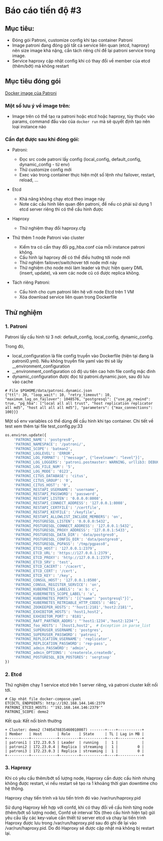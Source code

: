 # Báo cáo tiến độ #3

## Mục tiêu:

- Đóng gói Patroni, customize config khi tạo container Patroni
- Image patroni đang đóng gói tất cả service liên quan (etcd, haproxy) nên size image khá nặng, cần tách riêng chỉ để lại patroni service trong image.
- Service haproxy cập nhật config khi có thay đổi về member của etcd (thêm/bớt) mà không restart
## Mục tiêu đóng gói

[Docker image của Patroni](https://github.com/patroni/patroni/tree/master/docker)

### Một số lưu ý về image trên:

- Image trên có thể tạo ra patroni hoặc etcd hoặc haproxy, tùy thuộc vào params, command đầu vào của `docker run` mà sẽ quyết định tạo nên loại instance nào

### Cần đạt được sau khi đóng gói:
- Patroni:
    + Đọc src code patroni lấy config (local_config, default_config, dynamic_config - từ env)
    + Thử customize config mới
    + Exec vào trong container thực hiện một số lệnh như failover, restart, reload, ...

- Etcd
    + Khả năng không chạy etcd theo image này
    + Note các cấu hình liên quan đến patroni, để nếu có phải sử dụng 1 etcd server riêng thì có thể cấu hình được
- Haproxy
    + Thử nghiệm thay đổi haproxy.cfg

- Thử thêm 1 node Patroni vào cluster
    + Kiểm tra có cần thay đổi pg_hba.conf của mỗi instance patroni không.
    + Cấu hình lại haproxy để có thể điều hướng tới node mới
    + Thử nghiệm failover/switchover tới node mới này
    + Thử nghiệm cho node mói làm leader và thực hiện query DML (insert, update), và xem các node cũ có được replica không.

- Tách riêng Patroni:
    + Cấu hình cho cụm patroni liên hệ với node Etcd trên 1 VM
    + Xóa download service liên quan trong Dockerfile

## Thử nghiệm

### 1. Patroni

Patroni lấy cấu hình từ 3 nơi: default_config, local_config, dynamic_config.

Trong đó,

- local_configuration là file config truyền vào Dockerfile (hiện tại đang là patroni0.yml). Nếu không truyền file yaml vào thì sẽ lấy __environment_configuration
- __environment_configuration có độ ưu tiên cao hơn file config mặc đinh
- dynamic_configuration được đọc từ patroni.dynamic.json, sau đó lưu vào cache
```
# File $PGHOME/data/patroni.dynamic.json
{"ttl": 30, "loop_wait": 10, "retry_timeout": 10, "maximum_lag_on_failover": 1048576, "postgresql": {"use_pg_rewind": true, "pg_hba": ["local all all trust", "host replication replicator all md5", "host all all all md5"], "parameters": {"max_connections": 100}}}
```

Một số env variables có thể dùng để cấu hình khi tạo container.
Chi tiết về test xem thêm tại file test_config.py:33

```python
os.environ.update({
    'PATRONI_NAME': 'postgres0',
    'PATRONI_NAMESPACE': '/patroni/',
    'PATRONI_SCOPE': 'batman2',
    'PATRONI_LOGLEVEL': 'ERROR',
    'PATRONI_LOG_FORMAT': '["message", {"levelname": "level"}]',
    'PATRONI_LOG_LOGGERS': 'patroni.postmaster: WARNING, urllib3: DEBUG',
    'PATRONI_LOG_FILE_NUM': '5',
    'PATRONI_LOG_MODE': '0123',
    'PATRONI_CITUS_DATABASE': 'citus',
    'PATRONI_CITUS_GROUP': '0',
    'PATRONI_CITUS_HOST': '0',
    'PATRONI_RESTAPI_USERNAME': 'username',
    'PATRONI_RESTAPI_PASSWORD': 'password',
    'PATRONI_RESTAPI_LISTEN': '0.0.0.0:8008',
    'PATRONI_RESTAPI_CONNECT_ADDRESS': '127.0.0.1:8008',
    'PATRONI_RESTAPI_CERTFILE': '/certfile',
    'PATRONI_RESTAPI_KEYFILE': '/keyfile',
    'PATRONI_RESTAPI_ALLOWLIST_INCLUDE_MEMBERS': 'on',
    'PATRONI_POSTGRESQL_LISTEN': '0.0.0.0:5432',
    'PATRONI_POSTGRESQL_CONNECT_ADDRESS': '127.0.0.1:5432',
    'PATRONI_POSTGRESQL_PROXY_ADDRESS': '127.0.0.1:5433',
    'PATRONI_POSTGRESQL_DATA_DIR': 'data/postgres0',
    'PATRONI_POSTGRESQL_CONFIG_DIR': 'data/postgres0',
    'PATRONI_POSTGRESQL_PGPASS': '/tmp/pgpass0',
    'PATRONI_ETCD_HOST': '127.0.0.1:2379',
    'PATRONI_ETCD_URL': 'https://127.0.0.1:2379',
    'PATRONI_ETCD_PROXY': 'http://127.0.0.1:2379',
    'PATRONI_ETCD_SRV': 'test',
    'PATRONI_ETCD_CACERT': '/cacert',
    'PATRONI_ETCD_CERT': '/cert',
    'PATRONI_ETCD_KEY': '/key',
    'PATRONI_CONSUL_HOST': '127.0.0.1:8500',
    'PATRONI_CONSUL_REGISTER_SERVICE': 'on',
    'PATRONI_KUBERNETES_LABELS': 'a: b: c',
    'PATRONI_KUBERNETES_SCOPE_LABEL': 'a',
    'PATRONI_KUBERNETES_PORTS': '[{"name": "postgresql"}]',
    'PATRONI_KUBERNETES_RETRIABLE_HTTP_CODES': '401',
    'PATRONI_ZOOKEEPER_HOSTS': "'host1:2181','host2:2181'",
    'PATRONI_EXHIBITOR_HOSTS': 'host1,host2',
    'PATRONI_EXHIBITOR_PORT': '8181',
    'PATRONI_RAFT_PARTNER_ADDRS': "'host1:1234','host2:1234'",
    'PATRONI_foo_HOSTS': '[host1,host2',  # Exception in parse_list
    'PATRONI_SUPERUSER_USERNAME': 'postgres',
    'PATRONI_SUPERUSER_PASSWORD': 'patroni',
    'PATRONI_REPLICATION_USERNAME': 'replicator',
    'PATRONI_REPLICATION_PASSWORD': 'rep-pass',
    'PATRONI_admin_PASSWORD': 'admin',
    'PATRONI_admin_OPTIONS': 'createrole,createdb',
    'PATRONI_POSTGRESQL_BIN_POSTGRES': 'sergtsop'
})
```


### 2. Etcd

Thử nghiệm chạy 1 service etcd trên 1 server riêng, và patroni cluster kết nối tới.

```
# Cập nhật file docker-compose.yaml
ETCDCTL_ENDPOINTS: http://192.168.144.146:2379
PATRONI_ETCD3_HOSTS: "'192.168.144.146:2379'"
PATRONI_SCOPE: demo2
```

Kết quả: Kết nối bình thường
```
+ Cluster: demo2 (7405478835460010007) -------+----+-----------+
| Member   | Host       | Role    | State     | TL | Lag in MB |
+----------+------------+---------+-----------+----+-----------+
| patroni1 | 172.23.0.5 | Leader  | running   |  1 |           |
| patroni2 | 172.23.0.4 | Replica | streaming |  1 |         0 |
| patroni3 | 172.23.0.3 | Replica | streaming |  1 |         0 |
+----------+------------+---------+-----------+----+-----------+
```
### 3. Haproxy

Khi có yêu cầu thêm/bớt số lượng node, Haproxy cần được cấu hình nhưng không được restart, vì nếu restart sẽ tạo ra 1 khoảng thời gian downtime cho hệ thống.

Haproxy chạy tiến trình và lưu tiến trình đó vào /var/run/haproxy.pid

Sử dụng Haproxy kết hợp với confd, khi có thay đổi về cấu hình từng node (thêm/bớt số lượng node), Confd sẽ interval 10s (theo cấu hình hiện tại) gửi yêu cầu lấy các key-value cần thiết từ server etcd và chạy lại tiến trình Haproxy được lưu trong /var/run/haproxy.pid sau đó ghi đè lại vào /var/run/haproxy.pid. Do đó Haproxy sẽ được cập nhật mà không bị restart lại. 


